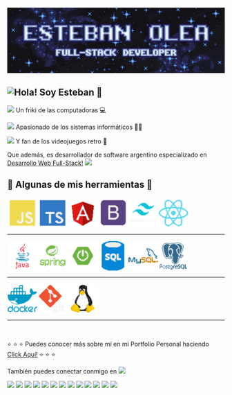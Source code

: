 ![Esteban Olea](/logos/fondo.gif)
## Hola! Soy Esteban :wave: <img height="25" align="left" src="https://media4.giphy.com/media/v1.Y2lkPTc5MGI3NjExaWFhZTRhZjk1ZnNja2lscWpzOWh0N3l3ZHBidnJjMXFsc2xpZ2dsMSZlcD12MV9pbnRlcm5hbF9naWZfYnlfaWQmY3Q9cw/2rRw7m1u4AUtyMdizv/200w.webp">

<img height="15" src="https://media1.giphy.com/media/v1.Y2lkPTc5MGI3NjExY255cWEzdXgwbDhqZHhhZjJ3MWlyOHRoNXJobXdtZ2FkdjV6NDZsdiZlcD12MV9pbnRlcm5hbF9naWZfYnlfaWQmY3Q9cw/ibpWdrehdzJJOr8li6/giphy.webp"> Un friki de las computadoras :computer:

<img height="15" src="https://media1.giphy.com/media/v1.Y2lkPTc5MGI3NjExY255cWEzdXgwbDhqZHhhZjJ3MWlyOHRoNXJobXdtZ2FkdjV6NDZsdiZlcD12MV9pbnRlcm5hbF9naWZfYnlfaWQmY3Q9cw/ibpWdrehdzJJOr8li6/giphy.webp"> Apasionado de los sistemas informáticos 👨‍💻

<img height="15" src="https://media1.giphy.com/media/v1.Y2lkPTc5MGI3NjExY255cWEzdXgwbDhqZHhhZjJ3MWlyOHRoNXJobXdtZ2FkdjV6NDZsdiZlcD12MV9pbnRlcm5hbF9naWZfYnlfaWQmY3Q9cw/ibpWdrehdzJJOr8li6/giphy.webp"> Y fan de los videojuegos retro :space_invader:

Que además, es desarrollador de software argentino especializado en [Desarrollo Web Full-Stack!](#) <img height="20" src="https://media0.giphy.com/media/v1.Y2lkPTc5MGI3NjExeTNxN29jOWc0am53NXF3ZHR5M3FpMXF3bGY3YjNrdG9weXFqODBxaiZlcD12MV9pbnRlcm5hbF9naWZfYnlfaWQmY3Q9cw/GGE9CDsizAqu4/giphy.webp">

## :wrench: Algunas de mis herramientas :wrench:

<div><img align="center" src="logos/js_logo_pixel.png" alt="javascript" height="70"/><!-- Javascript --><img align="center" src="logos/typescript_logo_pixel.png" alt="Typescript" height="70"/><!-- Typescript --><img align="center" src="logos/angular_logo_pixel.png" alt="Angular" height="70"/><!-- Angular --><img align="center" src="logos/bootstrap_logo_pixel.png" alt="Bootstrap" height="70"/><!-- Bootstrap --><img align="center" src="logos/tailwind_logo_pixel.png" alt="Tailwind" height="70"/><!-- Tailwind --><img align="center" src="logos/react_logo_pixel.png" alt="React" height="70"/><!-- React --></div>

___

<div><img align="center" src="logos/java_logo_pixel.png" alt="Java" height="70"/><!-- Java --><img align="center" src="logos/spring_logo_pixel.png" alt="Spring" height="70"/><!-- Spring --><img align="center" src="logos/springboot_logo_pixel.png" alt="Springboot" height="70"/><!-- Springboot --><img align="center" src="logos/sql_logo_pixel.png" alt="SQL" height="70"/><!-- SQL --><img align="center" src="logos/mysql_logo_pixel.png" alt="MySQL" height="70"/><!-- MySQL --><img align="center" src="logos/postgre_logo_pixel.png" alt="PostgreSQL" height="70"/><!-- PostgreSQL --></div>

___

<div><img align="center" src="logos/docker_logo_pixel.png" alt="Docker" height="70"/><!-- Docker --><img align="center" src="logos/git_logo_pixel.png" alt="git" height="70"/><!-- git --><img align="center" src="logos/linux_logo_pixel.png" alt="Linux" height="70"/><!-- Linux --></div>

___

<br>

:star: :star: :star: Puedes conocer más sobre mí en mi Portfolio Personal haciendo [Click Aquí!](https://esteban-olea---portfolio.web.app) :star: :star: :star:

También puedes conectar conmigo en [![](https://img.shields.io/badge/linkedin-0a66c2)](https://www.linkedin.com/in/esteban-olea-58b6151bb/)

<img height="25" src="https://i.giphy.com/ieDVXZS9Hzkmxk3MTj.webp">

<img height="15" src="https://media3.giphy.com/media/v1.Y2lkPTc5MGI3NjExZndod2I5NjdiM210bzVnZDJzdG9oOWgxMTFyb29odXNscDRtMWdreSZlcD12MV9pbnRlcm5hbF9naWZfYnlfaWQmY3Q9cw/XdK1wtoRHfIJMBxiYe/giphy.webp">

<img height="15" src="https://media1.giphy.com/media/v1.Y2lkPTc5MGI3NjExYzZ4djdqYnI1dHZxYnNybmpocHJmYjQ0MzdyN3Z3dWFyZTd3a2UzOCZlcD12MV9pbnRlcm5hbF9naWZfYnlfaWQmY3Q9cw/FX6GFqd1q4D5G5QBBf/giphy.webp">

<img height="15" src="https://media4.giphy.com/media/v1.Y2lkPTc5MGI3NjExa21mM2k5aGF5dDh5bHllZ3A5MzdpNHg3d2c0bHIxM3NzcDJ4eTNkcSZlcD12MV9pbnRlcm5hbF9naWZfYnlfaWQmY3Q9cw/KOMa0xznYyLd4m31LP/giphy.webp">

<img height="15" src="https://i.giphy.com/1sPQflX5D963YaiMVR.webp">

<img height="15" src="https://i.giphy.com/h6fCapflUjd3CSWZVf.webp">

<img height="15" src="https://media0.giphy.com/media/v1.Y2lkPTc5MGI3NjExemozbWg1Z2dtdGl1OHU5NjA5enlranAyOWtyOGt2bHBpb3h0NmFxbiZlcD12MV9pbnRlcm5hbF9naWZfYnlfaWQmY3Q9cw/QGHIqoND9eNt9Y9sGg/200.webp">

<img height="15" src="https://media4.giphy.com/media/v1.Y2lkPTc5MGI3NjExZ3Jma2k4MTZteXd3dDYzaGtoY28zMzJ6bG43d21scm54aTZjNTI3byZlcD12MV9pbnRlcm5hbF9naWZfYnlfaWQmY3Q9cw/QAlOMK9VYPkDXh4dyT/giphy.webp">

<img height="15" src="https://i.giphy.com/1679iPKc2ZP840Hxjp.webp">

<img height="15" src="https://i.giphy.com/kDrCUAHnRgpRufB1lN.webp">

<img height="15" src="https://media0.giphy.com/media/v1.Y2lkPTc5MGI3NjExY3d5eHN5cnN0djIzYjJ5OW50aDlqdmlpcTBpNmpzenBkMmwxNGVrbCZlcD12MV9pbnRlcm5hbF9naWZfYnlfaWQmY3Q9cw/6nKDyI2cS2BC1gsIYe/giphy.webp">

<img height="15" src="https://i.giphy.com/7rQFBm0XOyUxz3C9Kx.webp">



<img height="15" src="https://i.giphy.com/vAFG6UHl9XmTHTq1Ll.webp">